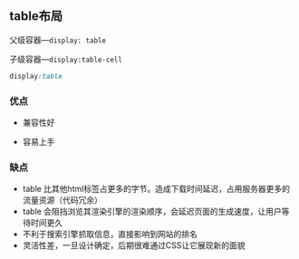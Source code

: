 ## table布局

父级容器—```display: table```

子级容器—```display:table-cell```


```css
display:table
```
### 优点

* 兼容性好

* 容易上手

### 缺点

* table 比其他html标签占更多的字节。造成下载时间延迟，占用服务器更多的流量资源（代码冗余）
* table 会阻挡浏览其渲染引擎的渲染顺序，会延迟页面的生成速度，让用户等待时间更久
* 不利于搜索引擎抓取信息，直接影响到网站的排名
* 灵活性差，一旦设计确定，后期很难通过CSS让它展现新的面貌